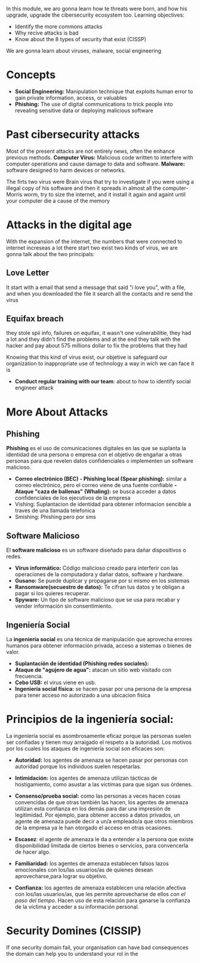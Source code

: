 In this module, we aro gonna learn how te threats were born, and how his upgrade, upgrade the cibersecurity ecosystem too.
Learning objectives:
- Identify the more commons attacks
- Why recive attacks is bad
- Know about the 8 types of security that exist (CISSP)

We are gonna learn about viruses, malware, social engineering
# Concepts
- **Social Engineering:** Manipulation technique that exploits human error to gain private information, access, or valuables
- **Phishing:** The use of digital communications to trick people into revealing sensitive data or deploying malicious software
# Past cibersecurity attacks
Most of the present attacks are not entirely news, often the enhance previous methods. 
**Computer Virus:** Malicious code written to interfere with computer operations and cause damage to data and software.
**Malware:** software designed to harm devices or networks.

The firts two virus were Brain virus that try to investigate if you were using a illegal copy of his software and then it spreads in almost all the computer-
Morris worm, try to size the internet, and it install it again and againt until your computer die a cause of the memory

# Attacks in the digital age
With the expansion of the internet, the numbers that were connected to internet increseas a lot there start two exist two kinds of virus, we are gonna talk about the two principals:
## Love Letter
It start with a email that send a message that said "i love you", with a file, and when you downloaded the file it search all the contacts and re send the virus 
## Equifax breach
they stole spii info, failures on equifax, it wasn't one vulnerabilitie, they had a lot and they didn't find the problems and at the end they talk with the hacker and pay about 575 millions dollar to fix the problems that they had

Knowing that this kind of virus exist, our objetive is safeguard our organization to  inappropriate use of technology a way in wich we can face it is
- **Conduct regular training with our team**: about to how to identify social engineer attack

# More About Attacks
## Phishing
**Phishing** es el uso de comunicaciones digitales en las que se suplanta la identidad de una persona o empresa con el objetivo de engañar a otras personas para que revelen datos confidenciales o implementen un software malicioso.
- **Correo electrónico (BEC)**
**- Phishing local (Spear phishing):** similar a correo electrónico, pero el correo viene de una fuente confiable
**- Ataque "caza de ballenas" (Whaling):** se busca acceder a datos confidenciales de los ejecutivos de la empresa
- Vishing: Suplantacion de identidad para obtener informacion sencible  a traves de una llamada telefonica
- Smishing: Phishing pero por sms
 
## Software Malicioso
El **software malicioso** es un software diseñado para dañar dispositivos o redes.
- **Virus informático:** Código malicioso creado para interferir con las operaciones de la computadora y dañar datos, software y hardware.
- **Gusano:** Se puede duplicar y propagarse por si mismo en los sistemas
- **Ransomware(secuestro de datos):** Te cifran tus datos y te obligan a pagar si los quieres recuperar.
- **Spyware:** Un tipo de software malicioso que se usa para recabar y vender información sin consentimiento.
## Ingeniería Social
La **ingeniería social** es una técnica de manipulación que aprovecha errores humanos para obtener información privada, acceso a sistemas o bienes de valor.
- **Suplantación de identidad (Phishing redes sociales):**
- **Ataque de "agujero de agua":** atacan un sitio web visitado con frecuencia.
- **Cebo USB:** el virus viene en usb.
- **Ingeniería social física:**  se hacen pasar por una persona de la empresa para tener acceso no autorizado a una ubicacion fisica

# Principios de la ingeniería social:
La ingeniería social es asombrosamente eficaz porque las personas suelen ser confiadas y tienen muy arraigado el respeto a la autoridad.
Los motivos por los cuales los ataques de ingeniería social son eficaces son:
- **Autoridad:** los agentes de amenaza se hacen pasar por personas con autoridad porque los individuos suelen respetarlas. 

- **Intimidación:** los agentes de amenaza utilizan tácticas de hostigamiento, como asustar a las víctimas para que sigan sus órdenes. 

- **Consenso/prueba social:** como las personas a veces hacen cosas convencidas de que otras también las hacen, los agentes de amenaza utilizan esta confianza en los demás para dar una impresión de legitimidad. Por ejemplo, para obtener acceso a datos privados, un agente de amenaza puede decir a un/a empleado/a que otros miembros de la empresa ya le han otorgado el acceso en otras ocasiones.

- **Escasez**: el agente de amenaza le da a entender a la persona que existe disponibilidad limitada de ciertos bienes o servicios, para convencerla de hacer algo.

- **Familiaridad:** los agentes de amenaza establecen falsos lazos emocionales con los/las usuarios/as de quienes desean aprovecharse,para lograr su objetivo.  
    
- **Confianza:** los agentes de amenaza establecen una relación afectiva con los/las usuarios/as, que les permite aprovecharse de ellos _con el paso del tiempo_. Hacen uso de esta relación para ganarse la confianza de la víctima y acceder a su información personal.

# Security Domines (CISSIP)
If one security domain fail, your organisation can have bad consequences
the domain can help you to understand your rol in the 